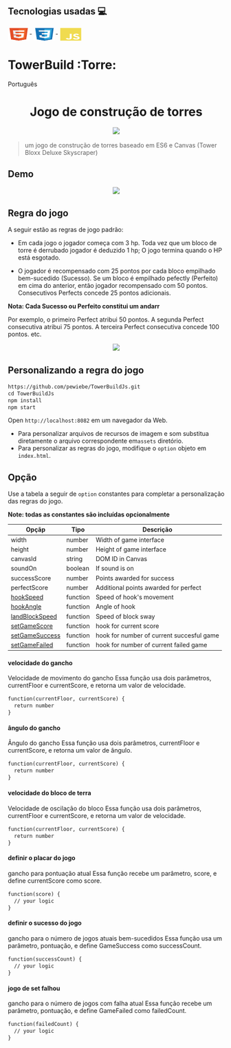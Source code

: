 ## Tecnologias usadas :computer:
<div style="display: inline_block">
 <img align="center" alt="Lops-HTML" height="30" width="50" src="https://raw.githubusercontent.com/devicons/devicon/master/icons/html5/html5-original.svg">-
 <img align="center" alt="Lops-CSS" height="30" width="50" src="https://raw.githubusercontent.com/devicons/devicon/master/icons/css3/css3-original.svg">-
 <img align="center" alt="Lops-Js" height="30" width="50" src="https://raw.githubusercontent.com/devicons/devicon/master/icons/javascript/javascript-plain.svg">
</div> 

# TowerBuild :Torre:

Português

<h1 align="center">Jogo de construção de torres</h1>
<p align="center"><img src="https://o2qq673j2.qnssl.com/tower-loading.gif"/></p>

> um jogo de construção de torres baseado em ES6 e Canvas (Tower Bloxx Deluxe Skyscraper)

## Demo
<p align="center"><img src="https://user-images.githubusercontent.com/17680888/47480922-93a20c00-d864-11e8-8f7c-6d1d60184730.gif"/></p>

<p align="center">

</p>

## Regra do jogo

A seguir estão as regras de jogo padrão:

- Em cada jogo o jogador começa com 3 hp. Toda vez que um bloco de torre é derrubado jogador é deduzido 1 hp; O jogo termina quando o HP está esgotado.

-  O jogador é recompensado com 25 pontos por cada bloco empilhado bem-sucedido (Sucesso). Se um bloco é empilhado pefectly (Perfeito) em cima do anterior, então jogador
recompensado com 50 pontos. Consecutivos Perfects concede 25 pontos adicionais.

**Nota:  Cada Sucesso ou Perfeito constitui um andarr**

  Por exemplo, o primeiro Perfect atribui 50 pontos. A segunda Perfect consecutiva atribui 75 pontos.
 A terceira Perfect consecutiva concede 100 pontos.  etc.

<p align="center">
  <img width="550" src="https://user-images.githubusercontent.com/17680888/47473105-d9021180-d843-11e8-8c19-b6b78d86cbdf.png" />
</p>

## Personalizando a regra do jogo

```
https://github.com/pewiebe/TowerBuildJs.git
cd TowerBuildJs
npm install
npm start
```
Open `http://localhost:8082`  em um navegador da Web.

- Para personalizar arquivos de recursos de imagem e som substitua diretamente o arquivo correspondente em`assets` diretório.
- Para personalizar as regras do jogo, modifique o `option` objeto em `index.html`.

## Opção

Use a tabela a seguir de `option` constantes para completar a personalização das regras do jogo.

**Note: todas as constantes são incluídas opcionalmente**

| Opçãp| Tipo | Descrição |
|---------|--------|-------------|
| width          | number | Width of game interface |
| height         | number | Height of game interface |
| canvasId       | string | DOM ID in Canvas |
| soundOn        | boolean | If sound is on |
| successScore   | number | Points awarded for success |
| perfectScore   | number | Additional points awarded for perfect |
| <a href="#hookspeed">hookSpeed</a> | function | Speed of hook's movement |
| <a href="#hookangle">hookAngle</a> | function | Angle of hook |
| <a href="#landblockspeed">landBlockSpeed</a> | function | Speed of block sway |
| <a href="#setgamescore">setGameScore</a> | function | hook for current score |
| <a href="#setgamesuccess">setGameSuccess</a> | function | hook for number of current succesful game |
| <a href="#setgamefailed">setGameFailed</a> | function | hook for number of current failed game |

#### velocidade do gancho
Velocidade de movimento do gancho
Essa função usa dois parâmetros, currentFloor e currentScore, e retorna um valor de velocidade.
```
function(currentFloor, currentScore) {
  return number
}
```

#### ângulo do gancho
Ângulo do gancho
Essa função usa dois parâmetros, currentFloor e currentScore, e retorna um valor de ângulo.
```
function(currentFloor, currentScore) {
  return number
}
```

#### velocidade do bloco de terra
Velocidade de oscilação do bloco
Essa função usa dois parâmetros, currentFloor e currentScore, e retorna um valor de velocidade.
```
function(currentFloor, currentScore) {
  return number
}
```

#### definir o placar do jogo
gancho para pontuação atual
Essa função recebe um parâmetro, score, e define currentScore como score.
```
function(score) {
  // your logic
}
```

#### definir o sucesso do jogo
gancho para o número de jogos atuais bem-sucedidos
Essa função usa um parâmetro, pontuação, e define GameSuccess como successCount.
```
function(successCount) {
  // your logic
}
```

#### jogo de set falhou
gancho para o número de jogos com falha atual
Essa função recebe um parâmetro, pontuação, e define GameFailed como failedCount.
```
function(failedCount) {
  // your logic
}
```